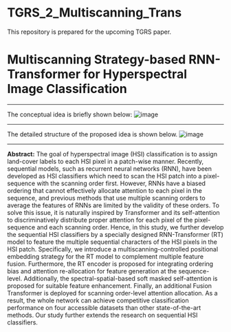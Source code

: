 # TGRS_2_Multiscanning_Trans
This repository is prepared for the upcoming TGRS paper. 
# Multiscanning Strategy-based RNN-Transformer for Hyperspectral Image Classification
--------------------------------
The conceptual idea is briefly shown below:
![image](https://github.com/zhouweilian1904/TGRS_2_Multiscanning_Trans/blob/main/image%201.png)

--------------------------------
The detailed structure of the proposed idea is shown below.
![image](https://github.com/zhouweilian1904/TGRS_2_Multiscanning_Trans/blob/main/conceptual%20idea.png)

--------------------------------
**Abstract:**
The goal of hyperspectral image (HSI) classification is to assign land-cover labels to each HSI pixel in a patch-wise manner. Recently, sequential models, such as recurrent neural networks (RNN), have been developed as HSI classifiers which need to scan the HSI patch into a pixel-sequence with the scanning order first. However, RNNs have a biased ordering that cannot effectively allocate attention to each pixel in the sequence, and previous methods that use multiple scanning orders to average the features of RNNs are limited by the validity of these orders. To solve this issue, it is naturally inspired by Transformer and its self-attention to discriminatively distribute proper attention for each pixel of the pixel-sequence and each scanning order. Hence, in this study, we further develop the sequential HSI classifiers by a specially designed RNN-Transformer (RT) model to feature the multiple sequential characters of the HSI pixels in the HSI patch. Specifically, we introduce a multiscanning-controlled positional embedding strategy for the RT model to complement multiple feature fusion. Furthermore, the RT encoder is proposed for integrating ordering bias and attention re-allocation for feature generation at the sequence-level. Additionally, the spectral-spatial-based soft masked self-attention is proposed for suitable feature enhancement. Finally, an additional Fusion Transformer is deployed for scanning order-level attention allocation. As a result, the whole network can achieve competitive classification performance on four accessible datasets than other state-of-the-art methods. Our study further extends the research on sequential HSI classifiers.
